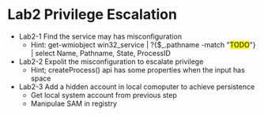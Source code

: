 # Lab2 Privilege Escalation
- Lab2-1 Find the service may has misconfiguration
    - Hint: get-wmiobject win32_service | ?{$_.pathname -match "<mark>TODO</mark>"} | select Name, Pathname, State, ProcessID 
- Lab2-2 Expolit the misconfiguration to escalate privilege
    - Hint; createProcess() api has some properties when the input has space
- Lab2-3 Add a hidden account in local comoputer to achieve persistence
    - Get local system account from previous step
    - Manipulae SAM in registry
